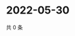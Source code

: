 # 2022-05-30

共 0 条

<!-- BEGIN WEIBO -->
<!-- 最后更新时间 Mon May 30 2022 22:16:05 GMT+0800 (China Standard Time) -->

<!-- END WEIBO -->
